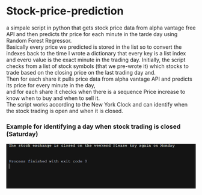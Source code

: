 # Stock-price-prediction
a simpale script in python that gets stock price data from alpha vantage free API and then predicts thr price for each minute in the tarde
day using Random Forest Regressor.\
Basically every price we predicted is stored in the list so to convert the indexes back to the time I wrote a dictionary that every key is a list index and everט value is the exact minute in the trading day.
Initially, the script checks from a list of stock symbols (that we pre-wrote it) which stocks to trade based on the closing price on the last trading day and.\
Then for each share it pulls price data from alpha vantage API and predicts its price for every minute in the day,\
and for each share it checks when there is a sequence Price increase to know when to buy and when to sell it.\
The script works according to the New York Clock and can identify when the stock trading is open and when it is closed.

### Example for identifying a day when stock trading is closed (Saturday)
![closed trading tay](https://github.com/barak03/Stock-price-prediction/blob/master/images/closed%20trading%20day.png)
